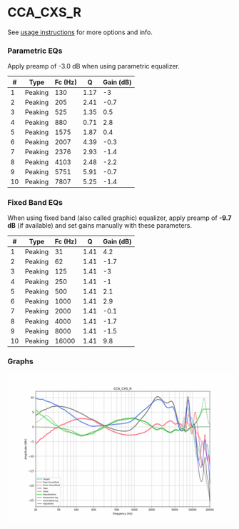 # CCA_CXS_R
See [usage instructions](https://github.com/jaakkopasanen/AutoEq#usage) for more options and info.

### Parametric EQs
Apply preamp of -3.0 dB when using parametric equalizer.

|   # | Type    |   Fc (Hz) |    Q |   Gain (dB) |
|-----|---------|-----------|------|-------------|
|   1 | Peaking |       130 | 1.17 |        -3   |
|   2 | Peaking |       205 | 2.41 |        -0.7 |
|   3 | Peaking |       525 | 1.35 |         0.5 |
|   4 | Peaking |       880 | 0.71 |         2.8 |
|   5 | Peaking |      1575 | 1.87 |         0.4 |
|   6 | Peaking |      2007 | 4.39 |        -0.3 |
|   7 | Peaking |      2376 | 2.93 |        -1.4 |
|   8 | Peaking |      4103 | 2.48 |        -2.2 |
|   9 | Peaking |      5751 | 5.91 |        -0.7 |
|  10 | Peaking |      7807 | 5.25 |        -1.4 |

### Fixed Band EQs
When using fixed band (also called graphic) equalizer, apply preamp of **-9.7 dB** (if available) and set gains manually with these parameters.

|   # | Type    |   Fc (Hz) |    Q |   Gain (dB) |
|-----|---------|-----------|------|-------------|
|   1 | Peaking |        31 | 1.41 |         4.2 |
|   2 | Peaking |        62 | 1.41 |        -1.7 |
|   3 | Peaking |       125 | 1.41 |        -3   |
|   4 | Peaking |       250 | 1.41 |        -1   |
|   5 | Peaking |       500 | 1.41 |         2.1 |
|   6 | Peaking |      1000 | 1.41 |         2.9 |
|   7 | Peaking |      2000 | 1.41 |        -0.1 |
|   8 | Peaking |      4000 | 1.41 |        -1.7 |
|   9 | Peaking |      8000 | 1.41 |        -1.5 |
|  10 | Peaking |     16000 | 1.41 |         9.8 |

### Graphs
![](./CCA_CXS_R.png)
